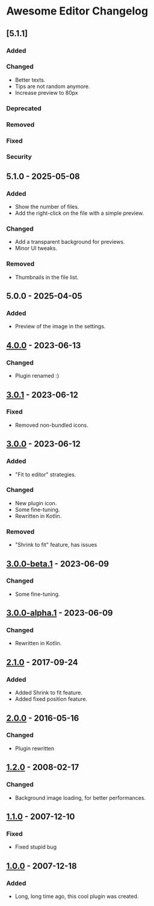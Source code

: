 <!-- https://keepachangelog.com -->

# Awesome Editor Changelog

## [5.1.1]

### Added

### Changed

- Better texts.
- Tips are not random anymore.
- Increase preview to 80px

### Deprecated

### Removed

### Fixed

### Security

## 5.1.0 - 2025-05-08

### Added

- Show the number of files.
- Add the right-click on the file with a simple preview.

### Changed

- Add a transparent background for previews.
- Minor UI tweaks.

### Removed

- Thumbnails in the file list.

## 5.0.0 - 2025-04-05

### Added

- Preview of the image in the settings.

## [4.0.0] - 2023-06-13

### Changed

- Plugin renamed :)

## [3.0.1] - 2023-06-12

### Fixed

- Removed non-bundled icons.

## [3.0.0] - 2023-06-12

### Added

- "Fit to editor" strategies.

### Changed

- New plugin icon.
- Some fine-tuning.
- Rewritten in Kotlin.

### Removed

- "Shrink to fit" feature, has issues

## [3.0.0-beta.1] - 2023-06-09

### Changed

- Some fine-tuning.

## [3.0.0-alpha.1] - 2023-06-09

### Changed

- Rewritten in Kotlin.

## [2.1.0] - 2017-09-24

### Added

- Added Shrink to fit feature.
- Added fixed position feature.

## [2.0.0] - 2016-05-16

### Changed

- Plugin rewritten

## [1.2.0] - 2008-02-17

### Changed

- Background image loading, for better performances.

## [1.1.0] - 2007-12-10

### Fixed

- Fixed stupid bug

## [1.0.0] - 2007-12-18

### Added

- Long, long time ago, this cool plugin was created.

[Unreleased]: https://github.com/igr/sexyeditor/compare/v4.0.0...HEAD
[4.0.0]: https://github.com/igr/sexyeditor/compare/v3.0.1...v4.0.0
[3.0.1]: https://github.com/igr/sexyeditor/compare/v3.0.0...v3.0.1
[3.0.0]: https://github.com/igr/sexyeditor/compare/v3.0.0-beta.1...v3.0.0
[3.0.0-beta.1]: https://github.com/igr/sexyeditor/compare/v3.0.0-alpha.1...v3.0.0-beta.1
[3.0.0-alpha.1]: https://github.com/igr/sexyeditor/compare/v2.1.0...v3.0.0-alpha.1
[2.1.0]: https://github.com/igr/sexyeditor/compare/v2.0.0...v2.1.0
[2.0.0]: https://github.com/igr/sexyeditor/compare/v1.0.0...v2.0.0
[1.2.0]: https://github.com/igr/sexyeditor/compare/v1.1.0...v1.2.0
[1.1.0]: https://github.com/igr/sexyeditor/compare/v1.0.0...v1.1.0
[1.0.0]: https://github.com/igr/sexyeditor/commits/v1.0.0
